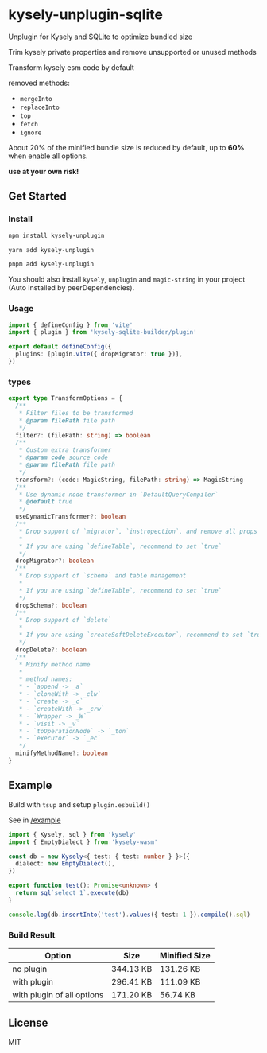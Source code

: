# kysely-unplugin-sqlite

Unplugin for Kysely and SQLite to optimize bundled size

Trim kysely private properties and remove unsupported or unused methods

Transform kysely esm code by default

removed methods:
- `mergeInto`
- `replaceInto`
- `top`
- `fetch`
- `ignore`

About 20% of the minified bundle size is reduced by default, up to **60%** when enable all options.

**use at your own risk!**

## Get Started

### Install

```sh
npm install kysely-unplugin
```
```sh
yarn add kysely-unplugin
```
```sh
pnpm add kysely-unplugin
```

You should also install `kysely`, `unplugin` and `magic-string` in your project (Auto installed by peerDependencies).

### Usage

```ts
import { defineConfig } from 'vite'
import { plugin } from 'kysely-sqlite-builder/plugin'

export default defineConfig({
  plugins: [plugin.vite({ dropMigrator: true })],
})
```

### types

```ts
export type TransformOptions = {
  /**
   * Filter files to be transformed
   * @param filePath file path
   */
  filter?: (filePath: string) => boolean
  /**
   * Custom extra transformer
   * @param code source code
   * @param filePath file path
   */
  transform?: (code: MagicString, filePath: string) => MagicString
  /**
   * Use dynamic node transformer in `DefaultQueryCompiler`
   * @default true
   */
  useDynamicTransformer?: boolean
  /**
   * Drop support of `migrator`, `instropection`, and remove all props in `adapter` except `supportsReturning: true`
   *
   * If you are using `defineTable`, recommend to set `true`
   */
  dropMigrator?: boolean
  /**
   * Drop support of `schema` and table management
   *
   * If you are using `defineTable`, recommend to set `true`
   */
  dropSchema?: boolean
  /**
   * Drop support of `delete`
   *
   * If you are using `createSoftDeleteExecutor`, recommend to set `true`
   */
  dropDelete?: boolean
  /**
   * Minify method name
   *
   * method names:
   * - `append -> _a`
   * - `cloneWith -> _clw`
   * - `create -> _c`
   * - `createWith -> _crw`
   * - `Wrapper -> _W`
   * - `visit -> _v`
   * - `toOperationNode` -> `_ton`
   * - `executor` -> `_ec`
   */
  minifyMethodName?: boolean
}
```

## Example

Build with `tsup` and setup `plugin.esbuild()`

See in [/example](./example/)

```ts
import { Kysely, sql } from 'kysely'
import { EmptyDialect } from 'kysely-wasm'

const db = new Kysely<{ test: { test: number } }>({
  dialect: new EmptyDialect(),
})

export function test(): Promise<unknown> {
  return sql`select 1`.execute(db)
}

console.log(db.insertInto('test').values({ test: 1 }).compile().sql)
```

### Build Result

| Option                     | Size      | Minified Size |
| -------------------------- | --------- | ------------- |
| no plugin                  | 344.13 KB | 131.26 KB     |
| with plugin                | 296.41 KB | 111.09 KB     |
| with plugin of all options | 171.20 KB | 56.74 KB      |

## License

MIT
